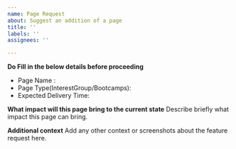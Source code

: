 ```yaml
---
name: Page Request
about: Suggest an addition of a page
title: ''
labels: ''
assignees: ''

---
```

**Do Fill in the below details before proceeding**

- Page Name :
- Page Type(InterestGroup/Bootcamps):
- Expected Delivery Time: 

**What impact will this page bring to the current state**
Describe briefly what impact this page can bring.

**Additional context**
Add any other context or screenshots about the feature request here.

